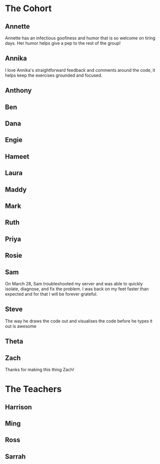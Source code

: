 <!-- TITLE: Our Cohort -->
<!-- SUBTITLE: Nice Things Noticed and other important Points about Each Other -->

# The Cohort
## Annette
Annette has an infectious goofiness and humor that is so welcome on tiring days.  Her humor helps give a pep to the rest of the group!
## Annika
I love Annika's straightforward feedback and comments around the code, it helps keep the exercises grounded and focused.
## Anthony
## Ben
## Dana
## Engie
## Hameet
## Laura
## Maddy
## Mark
## Ruth
## Priya
## Rosie
## Sam
On March 28, Sam troubleshooted my server and was able to quickly isolate, diagnose, and fix the problem.  I was back on my feet faster than expected and for that I will be forever grateful.
## Steve
The way he draws the code out and visualises the code before he types it out is awesome
## Theta
## Zach
Thanks for making this thing Zach! <anonymous turtle>

# The Teachers
## Harrison
## Ming
## Ross
## Sarrah
